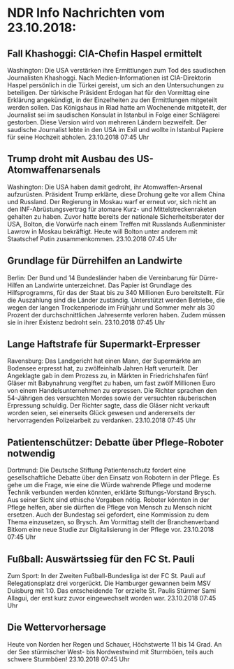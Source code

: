 # NDR Info Nachrichten vom 23.10.2018:


## Fall Khashoggi: CIA-Chefin Haspel ermittelt
Washington:	Die USA verstärken ihre Ermittlungen zum Tod des saudischen Journalisten Khashoggi. Nach Medien-Informationen ist CIA-Direktorin Haspel persönlich in die Türkei gereist, um sich an den Untersuchungen zu beteiligen. Der türkische Präsident Erdogan hat für den Vormittag eine Erklärung angekündigt, in der Einzelheiten zu den Ermittlungen mitgeteilt werden sollen. Das Königshaus in Riad hatte am Wochenende mitgeteilt, der Journalist sei im saudischen Konsulat in Istanbul in Folge einer Schlägerei gestorben. Diese Version wird von mehreren Ländern bezweifelt. Der saudische Journalist lebte in den USA im Exil und wollte in Istanbul Papiere für seine Hochzeit abholen. 23.10.2018 07:45 Uhr 

## Trump droht mit Ausbau des US-Atomwaffenarsenals
Washington:	Die USA haben damit gedroht, ihr Atomwaffen-Arsenal aufzurüsten. Präsident Trump erklärte, diese Drohung gelte vor allem China und Russland. Der Regierung in Moskau warf er erneut vor, sich nicht an den INF-Abrüstungsvertrag für atomare Kurz- und Mittelstreckenraketen gehalten zu haben. Zuvor hatte bereits der nationale Sicherheitsberater der USA, Bolton, die Vorwürfe nach einem Treffen mit Russlands Außenminister Lawrow in Moskau bekräftigt. Heute will Bolton unter anderem mit Staatschef Putin zusammenkommen. 23.10.2018 07:45 Uhr 

## Grundlage für Dürrehilfen an Landwirte
Berlin: Der Bund und 14 Bundesländer haben die Vereinbarung für Dürre-Hilfen an Landwirte unterzeichnet. Das Papier ist Grundlage des Hilfsprogramms, für das der Staat bis zu 340 Millionen Euro bereitstellt. Für die Auszahlung sind die Länder zuständig. Unterstützt werden Betriebe, die wegen der langen Trockenperiode im Frühjahr und Sommer mehr als 30 Prozent der durchschnittlichen Jahresernte verloren haben. Zudem müssen sie in ihrer Existenz bedroht sein. 23.10.2018 07:45 Uhr 

## Lange Haftstrafe für Supermarkt-Erpresser
Ravensburg: Das Landgericht hat einen Mann, der Supermärkte am Bodensee erpresst hat, zu zwölfeinhalb Jahren Haft verurteilt. Der Angeklagte gab in dem Prozess zu, in Märkten in Friedrichshafen fünf Gläser mit Babynahrung vergiftet zu haben, um fast zwölf Millionen Euro von einem Handelsunternehmen zu erpressen. Die Richter sprachen den 54-Jährigen des versuchten Mordes sowie der versuchten räuberischen Erpressung schuldig. Der Richter sagte, dass die Gläser nicht verkauft worden seien, sei einerseits Glück gewesen und andererseits der hervorragenden Polizeiarbeit zu verdanken. 23.10.2018 07:45 Uhr 

## Patientenschützer: Debatte über Pflege-Roboter notwendig
Dortmund: Die Deutsche Stiftung Patientenschutz fordert eine gesellschaftliche Debatte über den Einsatz von Robotern in der Pflege. Es gehe um die Frage, wie eine die Würde wahrende Pflege und moderne Technik verbunden werden könnten, erklärte Stiftungs-Vorstand Brysch. Aus seiner Sicht sind ethische Vorgaben nötig. Roboter könnten in der Pflege helfen, aber sie dürften die Pflege von Mensch zu Mensch nicht ersetzen. Auch der Bundestag sei gefordert, eine Kommission zu dem Thema einzusetzen, so Brysch. Am Vormittag stellt der Branchenverband Bitkom eine neue Studie zur Digitalisierung in der Pflege vor. 23.10.2018 07:45 Uhr 

## Fußball: Auswärtssieg für den FC St. Pauli
Zum Sport: In der Zweiten Fußball-Bundesliga ist der FC St. Pauli auf Relegationsplatz drei vorgerückt. Die Hamburger gewannen beim MSV Duisburg mit 1:0. Das entscheidende Tor erzielte St. Paulis Stürmer Sami Allagui, der erst kurz zuvor eingewechselt worden war. 23.10.2018 07:45 Uhr 

## Die Wettervorhersage
Heute von Norden her Regen und Schauer, Höchstwerte 11 bis 14 Grad. An der See stürmischer West- bis Nordwestwind mit Sturmböen, teils auch schwere Sturmböen! 23.10.2018 07:45 Uhr 
